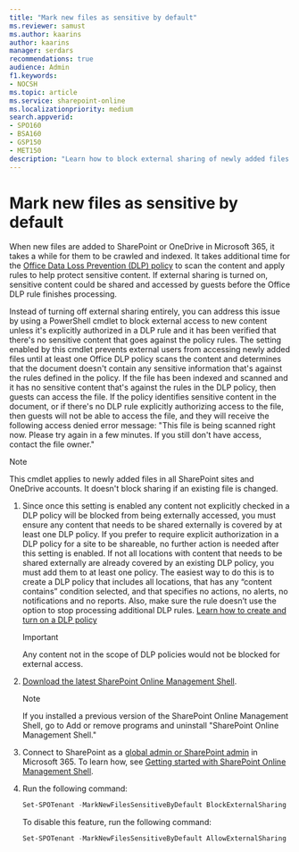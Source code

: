 ```yaml
---
title: "Mark new files as sensitive by default"
ms.reviewer: samust
ms.author: kaarins
author: kaarins
manager: serdars
recommendations: true
audience: Admin
f1.keywords:
- NOCSH
ms.topic: article
ms.service: sharepoint-online
ms.localizationpriority: medium
search.appverid:
- SPO160
- BSA160
- GSP150
- MET150
description: "Learn how to block external sharing of newly added files."
---
```


# Mark new files as sensitive by default

When new files are added to SharePoint or OneDrive in Microsoft 365, it takes a while for them to be crawled and indexed. It takes additional time for the [Office Data Loss Prevention (DLP) policy](/microsoft-365/compliance/data-loss-prevention-policies) to scan the content and apply rules to help protect sensitive content. If external sharing is turned on, sensitive content could be shared and accessed by guests before the Office DLP rule finishes processing.

Instead of turning off external sharing entirely, you can address this issue by using a PowerShell cmdlet to block external access to new content unless it's explicitly authorized in a DLP rule and it has been verified that there's no sensitive content that goes against the policy rules. The setting enabled by this cmdlet prevents external users from accessing newly added files until at least one Office DLP policy scans the content and determines that the document doesn't contain any sensitive information that's against the rules defined in the policy. If the file has been indexed and scanned and it has no sensitive content that's against the rules in the DLP policy, then guests can access the file. If the policy identifies sensitive content in the document, or if there's no DLP rule explicitly authorizing access to the file, then guests will not be able to access the file, and they will receive the following access denied error message: "This file is being scanned right now. Please try again in a few minutes. If you still don't have access, contact the file owner."


> [!NOTE]
> This cmdlet applies to newly added files in all SharePoint sites and OneDrive accounts. It doesn't block sharing if an existing file is changed.

1. Since once this setting is enabled any content not explicitly checked in a DLP policy will be blocked from being externally accessed, you must ensure any content that needs to be shared externally is covered by at least one DLP policy. If you prefer to require explicit authorization in a DLP policy for a site to be shareable, no further action is needed after this setting is enabled. If not all locations with content that needs to be shared externally are already covered by an existing DLP policy, you must add them to at least one policy. The easiest way to do this is to create a DLP policy that includes all locations, that has any “content contains” condition selected, and that specifies no actions, no alerts, no notifications and no reports. Also, make sure the rule doesn’t use the option to stop processing additional DLP rules. [Learn how to create and turn on a DLP policy](/microsoft-365/compliance/create-test-tune-dlp-policy)

    > [!IMPORTANT]
    > Any content not in the scope of DLP policies would not be blocked for external access. 

2. [Download the latest SharePoint Online Management Shell](https://go.microsoft.com/fwlink/p/?LinkId=255251).

    > [!NOTE]
    > If you installed a previous version of the SharePoint Online Management Shell, go to Add or remove programs and uninstall "SharePoint Online Management Shell." 

3. Connect to SharePoint as a [global admin or SharePoint admin](./sharepoint-admin-role.md) in Microsoft 365. To learn how, see [Getting started with SharePoint Online Management Shell](/powershell/sharepoint/sharepoint-online/connect-sharepoint-online).
    
4. Run the following command:
  
    ```PowerShell
    Set-SPOTenant -MarkNewFilesSensitiveByDefault BlockExternalSharing 
    ```

    To disable this feature, run the following command:

    ```powershell
    Set-SPOTenant -MarkNewFilesSensitiveByDefault AllowExternalSharing
    ```
